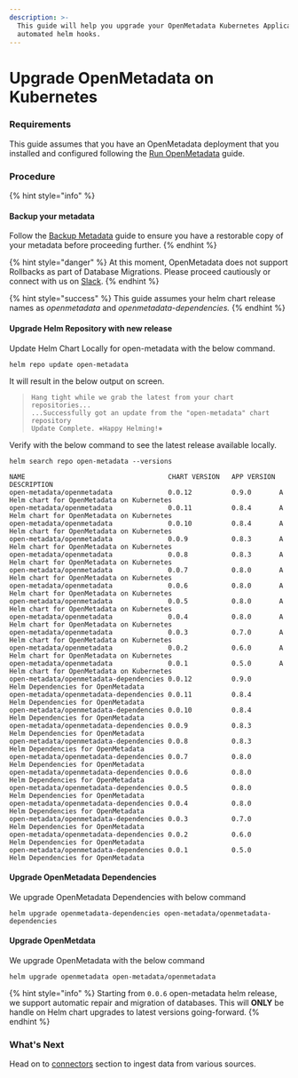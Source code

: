 ```yaml
---
description: >-
  This guide will help you upgrade your OpenMetadata Kubernetes Application with
  automated helm hooks.
---
```


# Upgrade OpenMetadata on Kubernetes

### Requirements

This guide assumes that you have an OpenMetadata deployment that you installed and configured following the [Run OpenMetadata](../../deploy/deploy-on-kubernetes/run-in-kubernetes.md) guide.

### Procedure

{% hint style="info" %}
#### Backup your metadata

Follow the [Backup Metadata](broken-reference) guide to ensure you have a restorable copy of your metadata before proceeding further.
{% endhint %}

{% hint style="danger" %}
At this moment, OpenMetadata does not support Rollbacks as part of Database Migrations. Please proceed cautiously or connect with us on [Slack](https://join.slack.com/t/openmetadata/shared\_invite/zt-wksh1bww-iQGk45NTw6Tp4Q9UZd6QOw).
{% endhint %}

{% hint style="success" %}
This guide assumes your helm chart release names as _openmetadata_ and _openmetadata-dependencies._
{% endhint %}

#### Upgrade Helm Repository with new release

Update Helm Chart Locally for open-metadata with the below command.

```
helm repo update open-metadata
```

It will result in the below output on screen.

> ```
> Hang tight while we grab the latest from your chart repositories...
> ...Successfully got an update from the "open-metadata" chart repository
> Update Complete. ⎈Happy Helming!⎈
> ```

Verify with the below command to see the latest release available locally.

```
helm search repo open-metadata --versions
```

```
NAME                                   	CHART VERSION	APP VERSION	DESCRIPTION                                
open-metadata/openmetadata             	0.0.12       	0.9.0      	A Helm chart for OpenMetadata on Kubernetes
open-metadata/openmetadata             	0.0.11       	0.8.4      	A Helm chart for OpenMetadata on Kubernetes
open-metadata/openmetadata             	0.0.10       	0.8.4      	A Helm chart for OpenMetadata on Kubernetes
open-metadata/openmetadata             	0.0.9        	0.8.3      	A Helm chart for OpenMetadata on Kubernetes
open-metadata/openmetadata             	0.0.8        	0.8.3      	A Helm chart for OpenMetadata on Kubernetes
open-metadata/openmetadata             	0.0.7        	0.8.0      	A Helm chart for OpenMetadata on Kubernetes
open-metadata/openmetadata             	0.0.6        	0.8.0      	A Helm chart for OpenMetadata on Kubernetes
open-metadata/openmetadata             	0.0.5        	0.8.0      	A Helm chart for OpenMetadata on Kubernetes
open-metadata/openmetadata             	0.0.4        	0.8.0      	A Helm chart for OpenMetadata on Kubernetes
open-metadata/openmetadata             	0.0.3        	0.7.0      	A Helm chart for OpenMetadata on Kubernetes
open-metadata/openmetadata             	0.0.2        	0.6.0      	A Helm chart for OpenMetadata on Kubernetes
open-metadata/openmetadata             	0.0.1        	0.5.0      	A Helm chart for OpenMetadata on Kubernetes
open-metadata/openmetadata-dependencies	0.0.12       	0.9.0      	Helm Dependencies for OpenMetadata         
open-metadata/openmetadata-dependencies	0.0.11       	0.8.4      	Helm Dependencies for OpenMetadata         
open-metadata/openmetadata-dependencies	0.0.10       	0.8.4      	Helm Dependencies for OpenMetadata         
open-metadata/openmetadata-dependencies	0.0.9        	0.8.3      	Helm Dependencies for OpenMetadata         
open-metadata/openmetadata-dependencies	0.0.8        	0.8.3      	Helm Dependencies for OpenMetadata         
open-metadata/openmetadata-dependencies	0.0.7        	0.8.0      	Helm Dependencies for OpenMetadata         
open-metadata/openmetadata-dependencies	0.0.6        	0.8.0      	Helm Dependencies for OpenMetadata         
open-metadata/openmetadata-dependencies	0.0.5        	0.8.0      	Helm Dependencies for OpenMetadata         
open-metadata/openmetadata-dependencies	0.0.4        	0.8.0      	Helm Dependencies for OpenMetadata         
open-metadata/openmetadata-dependencies	0.0.3        	0.7.0      	Helm Dependencies for OpenMetadata         
open-metadata/openmetadata-dependencies	0.0.2        	0.6.0      	Helm Dependencies for OpenMetadata         
open-metadata/openmetadata-dependencies	0.0.1        	0.5.0      	Helm Dependencies for OpenMetadata
```

#### Upgrade OpenMetadata Dependencies

We upgrade OpenMetadata Dependencies with below command

```
helm upgrade openmetadata-dependencies open-metadata/openmetadata-dependencies
```

#### Upgrade OpenMetdata

We upgrade OpenMetadata with the below command

```
helm upgrade openmetadata open-metadata/openmetadata
```

{% hint style="info" %}
Starting from `0.0.6` open-metadata helm release, we support automatic repair and migration of databases. This will **ONLY** be handle on Helm chart upgrades to latest versions going-forward.
{% endhint %}

### What's Next

Head on to [connectors](../../docs/integrations/connectors/) section to ingest data from various sources.
